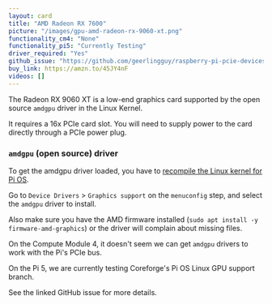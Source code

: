 ```yaml
---
layout: card
title: "AMD Radeon RX 7600"
picture: "/images/gpu-amd-radeon-rx-9060-xt.png"
functionality_cm4: "None"
functionality_pi5: "Currently Testing"
driver_required: "Yes"
github_issue: "https://github.com/geerlingguy/raspberry-pi-pcie-devices/issues/741"
buy_link: https://amzn.to/45JY4nF
videos: []
---
```

The Radeon RX 9060 XT is a low-end graphics card supported by the open source `amdgpu` driver in the Linux Kernel.

It requires a 16x PCIe card slot. You will need to supply power to the card directly through a PCIe power plug.

### `amdgpu` (open source) driver

To get the amdgpu driver loaded, you have to [recompile the Linux kernel for Pi OS](https://github.com/geerlingguy/raspberry-pi-pcie-devices/tree/master/extras/cross-compile).

Go to `Device Drivers` > `Graphics support` on the `menuconfig` step, and select the `amdgpu` driver to install.

Also make sure you have the AMD firmware installed (`sudo apt install -y firmware-amd-graphics`) or the driver will complain about missing files.

On the Compute Module 4, it doesn't seem we can get `amdgpu` drivers to work with the Pi's PCIe bus.

On the Pi 5, we are currently testing Coreforge's Pi OS Linux GPU support branch.

See the linked GitHub issue for more details.
